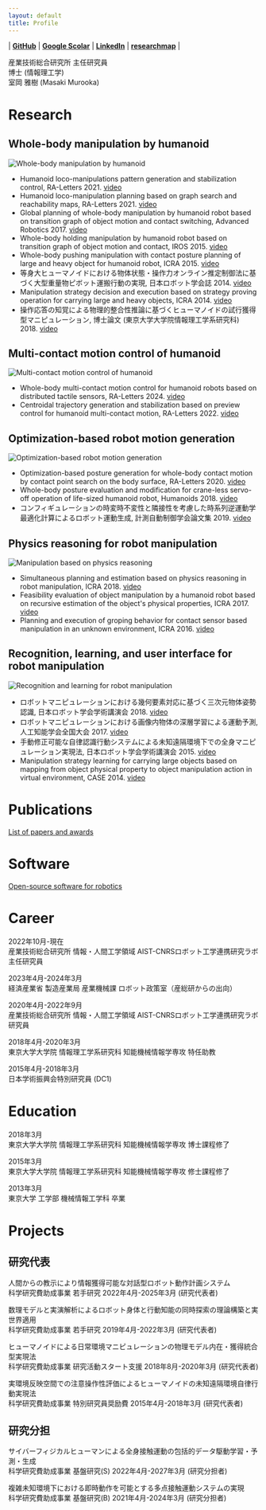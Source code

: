 ```yaml
---
layout: default
title: Profile
---
```


| [**GitHub**](https://github.com/mmurooka) | [**Google Scolar**](https://scholar.google.com/citations?user=d3XKqo0AAAAJ&hl=ja&oi=ao) | [**LinkedIn**](https://www.linkedin.com/in/masaki-murooka-66416a361) | [**researchmap**](https://researchmap.jp/MasakiMurooka) |

産業技術総合研究所 主任研究員  
博士 (情報理工学)  
室岡 雅樹 (Masaki Murooka)  

# Research

## Whole-body manipulation by humanoid

![Whole-body manipulation by humanoid](./images/whole-body-manipulation.jpg)

- Humanoid loco-manipulations pattern generation and stabilization control, RA-Letters 2021. [video](https://www.youtube.com/watch?v=tiNfTSLoMkU&list=PL_MvP6ejFrHu0oTEY-iSzhu6t8Nmu5l-s)
- Humanoid loco-manipulation planning based on graph search and reachability maps, RA-Letters 2021. [video](https://www.youtube.com/watch?v=fNJDMrAFpaA&list=PL_MvP6ejFrHu0oTEY-iSzhu6t8Nmu5l-s)
- Global planning of whole-body manipulation by humanoid robot based on transition graph of object motion and contact switching, Advanced Robotics 2017. [video](https://www.youtube.com/watch?v=CvJjZkMIHU8&list=PL_MvP6ejFrHu0oTEY-iSzhu6t8Nmu5l-s)
- Whole-body holding manipulation by humanoid robot based on transition graph of object motion and contact, IROS 2015. [video](https://www.youtube.com/watch?v=_KJdUh_pIRE&list=PL_MvP6ejFrHu0oTEY-iSzhu6t8Nmu5l-s)
- Whole-body pushing manipulation with contact posture planning of large and heavy object for humanoid robot, ICRA 2015. [video](https://www.youtube.com/watch?v=N2tTTRPpvf0&list=PL_MvP6ejFrHu0oTEY-iSzhu6t8Nmu5l-s)
- 等身大ヒューマノイドにおける物体状態・操作力オンライン推定制御法に基づく大型重量物ピボット運搬行動の実現, 日本ロボット学会誌 2014. [video](https://www.youtube.com/watch?v=5CXmmXsV9Ng&list=PL_MvP6ejFrHu0oTEY-iSzhu6t8Nmu5l-s)
- Manipulation strategy decision and execution based on strategy proving operation for carrying large and heavy objects, ICRA 2014. [video](https://www.youtube.com/watch?v=nmDnFCsyX04&list=PL_MvP6ejFrHu0oTEY-iSzhu6t8Nmu5l-s)
- 操作応答の知覚による物理的整合性推論に基づくヒューマノイドの試行獲得型マニピュレーション, 博士論文 (東京大学大学院情報理工学系研究科) 2018. [video](https://www.youtube.com/watch?v=W87N9exZjpA&list=PL_MvP6ejFrHu0oTEY-iSzhu6t8Nmu5l-s)

## Multi-contact motion control of humanoid

![Multi-contact motion control of humanoid](./images/multicontact-motion.jpg)

- Whole-body multi-contact motion control for humanoid robots based on distributed tactile sensors, RA-Letters 2024. [video](https://www.youtube.com/watch?v=I0OZYr-53uU)
- Centroidal trajectory generation and stabilization based on preview control for humanoid multi-contact motion, RA-Letters 2022. [video](https://www.youtube.com/watch?v=JC9jA9nP4mw&list=PL_MvP6ejFrHu0oTEY-iSzhu6t8Nmu5l-s)

## Optimization-based robot motion generation

![Optimization-based robot motion generation](./images/optimization-motion.jpg)

- Optimization-based posture generation for whole-body contact motion by contact point search on the body surface, RA-Letters 2020. [video](https://www.youtube.com/watch?v=1HPEa3-jifY&list=PL_MvP6ejFrHu0oTEY-iSzhu6t8Nmu5l-s)
- Whole-body posture evaluation and modification for crane-less servo-off operation of life-sized humanoid robot, Humanoids 2018. [video](https://www.youtube.com/watch?v=UXFDxMJGg7Q&list=PL_MvP6ejFrHu0oTEY-iSzhu6t8Nmu5l-s)
- コンフィギュレーションの時変時不変性と隣接性を考慮した時系列逆運動学最適化計算によるロボット運動生成, 計測自動制御学会論文集 2019. [video](https://www.youtube.com/watch?v=S1qMf9hXmAg&list=PL_MvP6ejFrHu0oTEY-iSzhu6t8Nmu5l-s)

## Physics reasoning for robot manipulation

![Manipulation based on physics reasoning](./images/physics-reasoning.jpg)

- Simultaneous planning and estimation based on physics reasoning in robot manipulation, ICRA 2018. [video](https://www.youtube.com/watch?v=lImh4kWf_Fk&list=PL_MvP6ejFrHu0oTEY-iSzhu6t8Nmu5l-s)
- Feasibility evaluation of object manipulation by a humanoid robot based on recursive estimation of the object's physical properties, ICRA 2017. [video](https://www.youtube.com/watch?v=lFr0B2FBgIw&list=PL_MvP6ejFrHu0oTEY-iSzhu6t8Nmu5l-s)
- Planning and execution of groping behavior for contact sensor based manipulation in an unknown environment, ICRA 2016. [video](https://www.youtube.com/watch?v=e4B8ugg4zVY&list=PL_MvP6ejFrHu0oTEY-iSzhu6t8Nmu5l-s)

## Recognition, learning, and user interface for robot manipulation

![Recognition and learning for robot manipulation](./images/recognition-learning.jpg)

- ロボットマニピュレーションにおける幾何要素対応に基づく三次元物体姿勢認識, 日本ロボット学会学術講演会 2018. [video](https://www.youtube.com/watch?v=Shz6vbPbti0&list=PL_MvP6ejFrHu0oTEY-iSzhu6t8Nmu5l-s)
- ロボットマニピュレーションにおける画像内物体の深層学習による運動予測, 人工知能学会全国大会 2017. [video](https://www.youtube.com/watch?v=-ijKfkpXLxg&list=PL_MvP6ejFrHu0oTEY-iSzhu6t8Nmu5l-s)
- 手動修正可能な自律認識行動システムによる未知遠隔環境下での全身マニピュレーション実現法, 日本ロボット学会学術講演会 2015. [video](https://www.youtube.com/watch?v=9MI38_CKcKI&list=PL_MvP6ejFrHu0oTEY-iSzhu6t8Nmu5l-s)
- Manipulation strategy learning for carrying large objects based on mapping from object physical property to object manipulation action in virtual environment, CASE 2014. [video](https://www.youtube.com/watch?v=VL3DOERdm-A&list=PL_MvP6ejFrHu0oTEY-iSzhu6t8Nmu5l-s)

# Publications

[List of papers and awards](./publications.md)

# Software

[Open-source software for robotics](./software.md)

# Career
2022年10月-現在  
産業技術総合研究所 情報・人間工学領域 AIST-CNRSロボット工学連携研究ラボ 主任研究員

2023年4月-2024年3月  
経済産業省 製造産業局 産業機械課 ロボット政策室（産総研からの出向）

2020年4月-2022年9月  
産業技術総合研究所 情報・人間工学領域 AIST-CNRSロボット工学連携研究ラボ 研究員

2018年4月-2020年3月  
東京大学大学院 情報理工学系研究科 知能機械情報学専攻 特任助教

2015年4月-2018年3月  
日本学術振興会特別研究員 (DC1)

# Education
2018年3月  
東京大学大学院 情報理工学系研究科 知能機械情報学専攻 博士課程修了

2015年3月  
東京大学大学院 情報理工学系研究科 知能機械情報学専攻 修士課程修了

2013年3月  
東京大学 工学部 機械情報工学科 卒業

# Projects
## 研究代表
人間からの教示により情報獲得可能な対話型ロボット動作計画システム  
科学研究費助成事業 若手研究 2022年4月-2025年3月 (研究代表者)

数理モデルと実演解析によるロボット身体と行動知能の同時探索の理論構築と実世界適用  
科学研究費助成事業 若手研究 2019年4月-2022年3月 (研究代表者)

ヒューマノイドによる日常環境マニピュレーションの物理モデル内在・獲得統合型実現法  
科学研究費助成事業 研究活動スタート支援 2018年8月-2020年3月 (研究代表者)

実環境反映空間での注意操作性評価によるヒューマノイドの未知遠隔環境自律行動実現法  
科学研究費助成事業 特別研究員奨励費 2015年4月-2018年3月 (研究代表者)

## 研究分担
サイバーフィジカルヒューマンによる全身接触運動の包括的データ駆動学習・予測・生成  
科学研究費助成事業 基盤研究(S) 2022年4月-2027年3月 (研究分担者)

複雑未知環境下における即時動作を可能とする多点接触運動システムの実現  
科学研究費助成事業 基盤研究(B) 2021年4月-2024年3月 (研究分担者)

